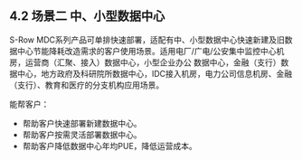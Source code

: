 ## **4.2	场景二 中、小型数据中心**
S-Row MDC系列产品可单排快速部署，适配有中、小型数据中心快速新建及旧数据中心节能降耗改造需求的客户使用场景。适用电厂/广电/公安集中监控中心机房，运营商（汇聚、接入）数据中心，小型企业办公
数据中心，金融（支行）数据中心，地方政府及科研院所数据中心，IDC接入机房，电力公司信息机房、金融（支行）、教育和医疗的分支机构应用场景。

能帮客户：

- 帮助客户快速部署新建数据中心。
- 帮助客户按需灵活部署数据中心。
- 帮助客户降低数据中心年均PUE，降低运营成本。
